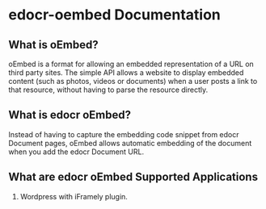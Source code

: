 edocr-oembed Documentation
==========================

<h2>What is oEmbed?</h2>

oEmbed is a format for allowing an embedded representation of a URL on third party sites. The simple API allows a website to display embedded content (such as photos, videos or documents) when a user posts a link to that resource, without having to parse the resource directly.

<h2>What is edocr oEmbed?</h2>

Instead of having to capture the embedding code snippet from edocr Document pages, oEmbed allows automatic embedding of the document when you add the edocr Document URL.

<h2>What are edocr oEmbed Supported Applications</h2>

1. Wordpress with iFramely plugin. 
